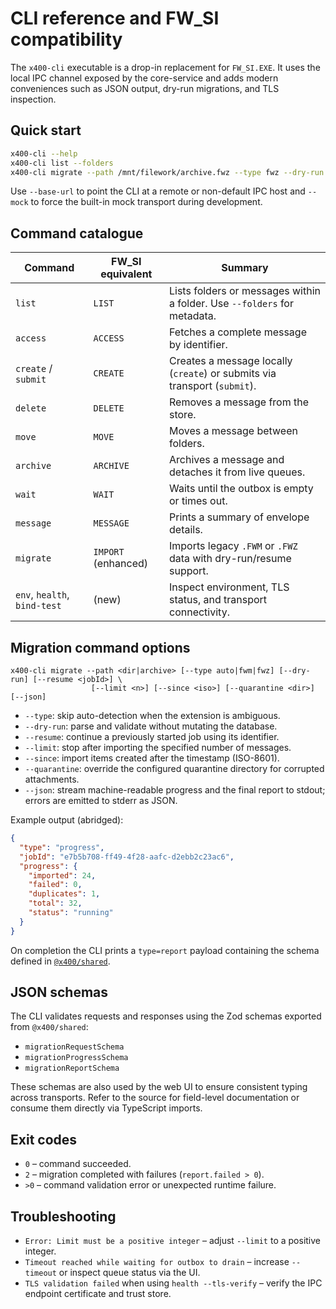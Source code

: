 # CLI reference and FW_SI compatibility

The `x400-cli` executable is a drop-in replacement for `FW_SI.EXE`. It uses the local IPC channel exposed by the core-service and adds modern conveniences such as JSON output, dry-run migrations, and TLS inspection.

## Quick start

```bash
x400-cli --help
x400-cli list --folders
x400-cli migrate --path /mnt/filework/archive.fwz --type fwz --dry-run --json
```

Use `--base-url` to point the CLI at a remote or non-default IPC host and `--mock` to force the built-in mock transport during development.

## Command catalogue

| Command                      | FW_SI equivalent    | Summary                                                                   |
| ---------------------------- | ------------------- | ------------------------------------------------------------------------- |
| `list`                       | `LIST`              | Lists folders or messages within a folder. Use `--folders` for metadata.  |
| `access`                     | `ACCESS`            | Fetches a complete message by identifier.                                 |
| `create` / `submit`          | `CREATE`            | Creates a message locally (`create`) or submits via transport (`submit`). |
| `delete`                     | `DELETE`            | Removes a message from the store.                                         |
| `move`                       | `MOVE`              | Moves a message between folders.                                          |
| `archive`                    | `ARCHIVE`           | Archives a message and detaches it from live queues.                      |
| `wait`                       | `WAIT`              | Waits until the outbox is empty or times out.                             |
| `message`                    | `MESSAGE`           | Prints a summary of envelope details.                                     |
| `migrate`                    | `IMPORT` (enhanced) | Imports legacy `.FWM` or `.FWZ` data with dry-run/resume support.         |
| `env`, `health`, `bind-test` | (new)               | Inspect environment, TLS status, and transport connectivity.              |

## Migration command options

```
x400-cli migrate --path <dir|archive> [--type auto|fwm|fwz] [--dry-run] [--resume <jobId>] \
                  [--limit <n>] [--since <iso>] [--quarantine <dir>] [--json]
```

- `--type`: skip auto-detection when the extension is ambiguous.
- `--dry-run`: parse and validate without mutating the database.
- `--resume`: continue a previously started job using its identifier.
- `--limit`: stop after importing the specified number of messages.
- `--since`: import items created after the timestamp (ISO-8601).
- `--quarantine`: override the configured quarantine directory for corrupted attachments.
- `--json`: stream machine-readable progress and the final report to stdout; errors are emitted to stderr as JSON.

Example output (abridged):

```json
{
  "type": "progress",
  "jobId": "e7b5b708-ff49-4f28-aafc-d2ebb2c23ac6",
  "progress": {
    "imported": 24,
    "failed": 0,
    "duplicates": 1,
    "total": 32,
    "status": "running"
  }
}
```

On completion the CLI prints a `type=report` payload containing the schema defined in [`@x400/shared`](../packages/shared/src/schemas/migration.ts).

## JSON schemas

The CLI validates requests and responses using the Zod schemas exported from `@x400/shared`:

- `migrationRequestSchema`
- `migrationProgressSchema`
- `migrationReportSchema`

These schemas are also used by the web UI to ensure consistent typing across transports. Refer to the source for field-level documentation or consume them directly via TypeScript imports.

## Exit codes

- `0` – command succeeded.
- `2` – migration completed with failures (`report.failed > 0`).
- `>0` – command validation error or unexpected runtime failure.

## Troubleshooting

- `Error: Limit must be a positive integer` – adjust `--limit` to a positive integer.
- `Timeout reached while waiting for outbox to drain` – increase `--timeout` or inspect queue status via the UI.
- `TLS validation failed` when using `health --tls-verify` – verify the IPC endpoint certificate and trust store.
